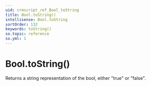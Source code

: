 ```yaml
---
uid: crmscript_ref_Bool_toString
title: Bool.toString()
intellisense: Bool.toString
sortOrder: 132
keywords: toString()
so.topic: reference
so.yml: 1
---
```


# Bool.toString()

Returns a string representation of the bool, either "true" or "false".
